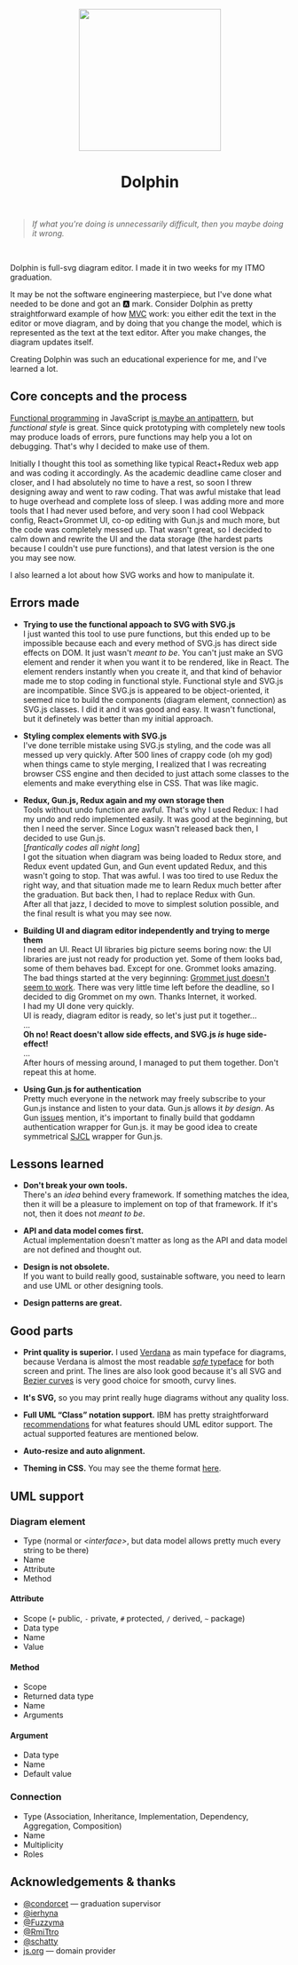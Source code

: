 <p align="center"><a href="https://dolphin.js.org" target="_blank"><img width="256" height="256" src="https://dolphin.js.org/media/logo.svg"></a></p>
<p align="center"><h1 align="center">Dolphin</h1></p>

<br>

> _If what you're doing is unnecessarily difficult, then you maybe doing it wrong._  

<br>

Dolphin is full-svg diagram editor. I made it in two weeks for my ITMO graduation.

It may be not the software engineering masterpiece, but I've done what needed to be done and got an 🅰 mark.
Consider Dolphin as pretty straightforward example of how [MVC](https://en.wikipedia.org/wiki/Model%E2%80%93view%E2%80%93controller) work: you either edit the text in the editor or move diagram, and by doing that you change the model, which is represented as the text at the text editor. After you make changes, the diagram updates itself.

Creating Dolphin was such an educational experience for me, and I've learned a lot.

## Core concepts and the process
[Functional programming](https://en.wikipedia.org/wiki/Functional_programming) in JavaScript [is maybe an antipattern](https://hackernoon.com/functional-programming-in-javascript-is-an-antipattern-58526819f21e), but _functional style_ is great. Since quick prototyping with completely new tools may produce loads of errors, pure functions may help you a lot on debugging. That's why I decided to make use of them.

Initially I thought this tool as something like typical React+Redux web app and was coding it accordingly. As the academic deadline came closer and closer, and I had absolutely no time to have a rest, so soon I threw designing away and went to raw coding. That was awful mistake that lead to huge overhead and complete loss of sleep. I was adding more and more tools that I had never used before, and very soon I had cool Webpack config, React+Grommet UI, co-op editing with Gun.js and much more, but the code was completely messed up. That wasn't great, so I decided to calm down and rewrite the UI and the data storage (the hardest parts because I couldn't use pure functions), and that latest version is the one you may see now.

I also learned a lot about how SVG works and how to manipulate it.

## Errors made
 - __Trying to use the functional appoach to SVG with SVG.js__  
I just wanted this tool to use pure functions, but this ended up to be impossible because each and every method of SVG.js has direct side effects on DOM. It just wasn't _meant to be_. You can't just make an SVG element and render it when you want it to be rendered, like in React. The element renders instantly when you create it, and that kind of behavior made me to stop coding in functional style. Functional style and SVG.js are incompatible. Since SVG.js is appeared to be object-oriented, it seemed nice to build the components (diagram element, connection) as SVG.js classes. I did it and it was good and easy. It wasn't functional, but it definetely was better than my initial approach.

 - __Styling complex elements with SVG.js__  
I've done terrible mistake using SVG.js styling, and the code was all messed up very quickly. After 500 lines of crappy code (oh my god) when things came to style merging, I realized that I was recreating browser CSS engine and then decided to just attach some classes to the elements and make everything else in CSS. That was like magic.

 - __Redux, Gun.js, Redux again and my own storage then__  
Tools without undo function are awful. That's why I used Redux: I had my undo and redo implemented easily. It was good at the beginning, but then I need the server. Since Logux wasn't released back then, I decided to use Gun.js.  
[_frantically codes all night long_]  
I got the situation when diagram was being loaded to Redux store, and Redux event updated Gun, and Gun event updated Redux, and this wasn't going to stop. That was awful. I was too tired to use Redux the right way, and that situation made me to learn Redux much better after the graduation. But back then, I had to replace Redux with Gun.  
After all that jazz, I decided to move to simplest solution possible, and the final result is what you may see now.

 - __Building UI and diagram editor independently and trying to merge them__  
I need an UI. React UI libraries big picture seems boring now: the UI libraries are just not ready for production yet. Some of them looks bad, some of them behaves bad. Except for one. Grommet looks amazing. The bad things started at the very beginning: [Grommet just doesn't seem to work](https://github.com/grommet/grommet-cli/issues/35). There was very little time left before the deadline, so I decided to dig Grommet on my own. Thanks Internet, it worked.  
I had my UI done very quickly.  
UI is ready, diagram editor is ready, so let's just put it together...  
...  
__Oh no! React doesn't allow side effects, and SVG.js _is_ huge side-effect!__   
...  
After hours of messing around, I managed to put them together. Don't repeat this at home.

 - __Using Gun.js for authentication__  
Pretty much everyone in the network may freely subscribe to your Gun.js instance and listen to your data. Gun.js allows it _by design_. As Gun [issues](https://github.com/amark/gun/issues?q=authentication) mention, it's important to finally build that goddamn authentication wrapper for Gun.js. it may be good idea to create symmetrical [SJCL](https://github.com/bitwiseshiftleft/sjcl) wrapper for Gun.js.

## Lessons learned
 - __Don't break your own tools.__  
There's an _idea_ behind every framework. If something matches the idea, then it will be a pleasure to implement on top of that framework. If it's not, then it does not _meant to be_.

 - __API and data model comes first.__  
Actual implementation doesn't matter as long as the API and data model are not defined and thought out.

 - __Design is not obsolete.__  
If you want to build really good, sustainable software, you need to learn and use UML or other designing tools.

 - __Design patterns are great.__

## Good parts
 - __Print quality is superior.__ I used [Verdana](https://en.wikipedia.org/wiki/Verdana) as main typeface for diagrams, because Verdana is almost the most readable [_safe_ typeface](https://www.w3schools.com/cssref/css_websafe_fonts.asp) for both screen and print. The lines are also look good because it's all SVG and [Bezier curves](https://en.wikipedia.org/wiki/B%C3%A9zier_curve) is very good choice for smooth, curvy lines.
 
 - __It's SVG,__ so you may print really huge diagrams without any quality loss.
 
 - __Full UML “Class” notation support.__ IBM has pretty straightforward [recommendations](https://www.ibm.com/developerworks/rational/library/content/RationalEdge/sep04/bell/index.html) for what features should UML editor support. The actual supported features are mentioned below.
 
 - __Auto-resize and auto alignment.__

 - __Theming in CSS.__ You may see the theme format [here](https://github.com/miloxeon/dolphin/blob/master/src/css/style_sample.css).

## UML support
### Diagram element
 - Type (normal or _&lt;interface&gt;_, but data model allows pretty much every string to be there)
 - Name
 - Attribute
 - Method
 
#### Attribute
 - Scope (`+` public, `-` private, `#` protected, `/` derived, `~` package)
 - Data type
 - Name
 - Value
 
#### Method
 - Scope
 - Returned data type
 - Name
 - Arguments
 
#### Argument
 - Data type
 - Name
 - Default value
 
### Connection
 - Type (Association, Inheritance, Implementation, Dependency, Aggregation, Composition)
 - Name
 - Multiplicity
 - Roles

## Acknowledgements & thanks
 - [@condorcet](https://github.com/condorcet) — graduation supervisor
 - [@ierhyna](https://github.com/ierhyna)
 - [@Fuzzyma](https://github.com/Fuzzyma)
 - [@RmiTtro](https://github.com/RmiTtro)
 - [@schatty](https://github.com/schatty)
 - [js.org](https://js.org/) — domain provider
